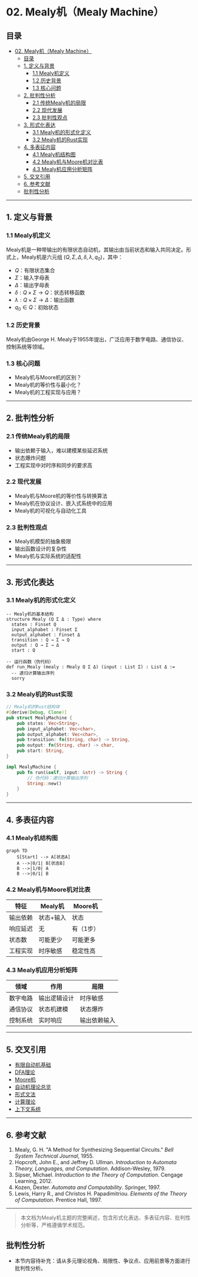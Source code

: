 # 02. Mealy机（Mealy Machine）

## 目录

- [02. Mealy机（Mealy Machine）](#02-mealy机mealy-machine)
  - [目录](#目录)
  - [1. 定义与背景](#1-定义与背景)
    - [1.1 Mealy机定义](#11-mealy机定义)
    - [1.2 历史背景](#12-历史背景)
    - [1.3 核心问题](#13-核心问题)
  - [2. 批判性分析](#2-批判性分析)
    - [2.1 传统Mealy机的局限](#21-传统mealy机的局限)
    - [2.2 现代发展](#22-现代发展)
    - [2.3 批判性观点](#23-批判性观点)
  - [3. 形式化表达](#3-形式化表达)
    - [3.1 Mealy机的形式化定义](#31-mealy机的形式化定义)
    - [3.2 Mealy机的Rust实现](#32-mealy机的rust实现)
  - [4. 多表征内容](#4-多表征内容)
    - [4.1 Mealy机结构图](#41-mealy机结构图)
    - [4.2 Mealy机与Moore机对比表](#42-mealy机与moore机对比表)
    - [4.3 Mealy机应用分析矩阵](#43-mealy机应用分析矩阵)
  - [5. 交叉引用](#5-交叉引用)
  - [6. 参考文献](#6-参考文献)
  - [批判性分析](#批判性分析)

---

## 1. 定义与背景

### 1.1 Mealy机定义

Mealy机是一种带输出的有限状态自动机，其输出由当前状态和输入共同决定。形式上，Mealy机是六元组 $(Q, \Sigma, \Delta, \delta, \lambda, q_0)$，其中：

- $Q$：有限状态集合
- $\Sigma$：输入字母表
- $\Delta$：输出字母表
- $\delta: Q \times \Sigma \to Q$：状态转移函数
- $\lambda: Q \times \Sigma \to \Delta$：输出函数
- $q_0 \in Q$：初始状态

### 1.2 历史背景

Mealy机由George H. Mealy于1955年提出，广泛应用于数字电路、通信协议、控制系统等领域。

### 1.3 核心问题

- Mealy机与Moore机的区别？
- Mealy机的等价性与最小化？
- Mealy机的工程实现与应用？

---

## 2. 批判性分析

### 2.1 传统Mealy机的局限

- 输出依赖于输入，难以建模某些延迟系统
- 状态爆炸问题
- 工程实现中对时序和同步的要求高

### 2.2 现代发展

- Mealy机与Moore机的等价性与转换算法
- Mealy机在协议设计、嵌入式系统中的应用
- Mealy机的可视化与自动化工具

### 2.3 批判性观点

- Mealy机模型的抽象极限
- 输出函数设计的复杂性
- Mealy机与实际系统的适配性

---

## 3. 形式化表达

### 3.1 Mealy机的形式化定义

```lean
-- Mealy机的基本结构
structure Mealy (Q Σ Δ : Type) where
  states : Finset Q
  input_alphabet : Finset Σ
  output_alphabet : Finset Δ
  transition : Q → Σ → Q
  output : Q → Σ → Δ
  start : Q

-- 运行函数（伪代码）
def run_Mealy (mealy : Mealy Q Σ Δ) (input : List Σ) : List Δ :=
  -- 递归计算输出序列
  sorry
```

### 3.2 Mealy机的Rust实现

```rust
// Mealy机的Rust结构体
#[derive(Debug, Clone)]
pub struct MealyMachine {
    pub states: Vec<String>,
    pub input_alphabet: Vec<char>,
    pub output_alphabet: Vec<char>,
    pub transition: fn(String, char) -> String,
    pub output: fn(String, char) -> char,
    pub start: String,
}

impl MealyMachine {
    pub fn run(&self, input: &str) -> String {
        // 伪代码：递归计算输出序列
        String::new()
    }
}
```

---

## 4. 多表征内容

### 4.1 Mealy机结构图

```mermaid
graph TD
    S[Start] --> A[状态A]
    A -->|0/1| B[状态B]
    B -->|1/0| A
    B -->|0/1| B
```

### 4.2 Mealy机与Moore机对比表

| 特征 | Mealy机 | Moore机 |
|------|---------|---------|
| 输出依赖 | 状态+输入 | 状态 |
| 响应延迟 | 无 | 有（1步） |
| 状态数 | 可能更少 | 可能更多 |
| 工程实现 | 时序敏感 | 稳定性高 |

### 4.3 Mealy机应用分析矩阵

| 领域 | 作用 | 局限 |
|------|------|------|
| 数字电路 | 输出逻辑设计 | 时序敏感 |
| 通信协议 | 状态机建模 | 状态爆炸 |
| 控制系统 | 实时响应 | 输出依赖输入 |

---

## 5. 交叉引用

- [有限自动机基础](01_Finite_Automata_Basics.md)
- [DFA理论](01_DFA_Theory.md)
- [Moore机](03_Moore_Machine.md)
- [自动机理论总览](../README.md)
- [形式文法](../../03.2_Formal_Grammars.md)
- [计算理论](../README.md)
- [上下文系统](../README.md)

---

## 6. 参考文献

1. Mealy, G. H. "A Method for Synthesizing Sequential Circuits." *Bell System Technical Journal*, 1955.
2. Hopcroft, John E., and Jeffrey D. Ullman. *Introduction to Automata Theory, Languages, and Computation*. Addison-Wesley, 1979.
3. Sipser, Michael. *Introduction to the Theory of Computation*. Cengage Learning, 2012.
4. Kozen, Dexter. *Automata and Computability*. Springer, 1997.
5. Lewis, Harry R., and Christos H. Papadimitriou. *Elements of the Theory of Computation*. Prentice Hall, 1997.

---

> 本文档为Mealy机主题的完整阐述，包含形式化表达、多表征内容、批判性分析等，严格遵循学术规范。

## 批判性分析

- 本节内容待补充：请从多元理论视角、局限性、争议点、应用前景等方面进行批判性分析。
